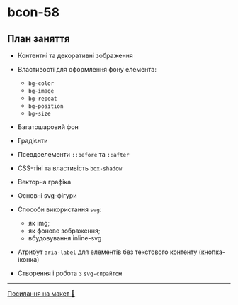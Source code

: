 # bcon-58

## План заняття

- Контентні та декоративні зображення
- Властивості для оформлення фону елемента:
  - `bg-color`
  - `bg-image`
  - `bg-repeat`
  - `bg-position`
  - `bg-size`
- Багатошаровий фон
- Градієнти
- Псевдоелементи `::before` та `::after`
- CSS-тіні та властивість `box-shadow`

- Векторна графіка
- Основні svg-фігури
- Способи використання `svg`:
  - як img;
  - як фонове зображення;
  - вбудовування inline-svg
- Атрибут `aria-label` для елементів без текстового контенту (кнопка-іконка)
- Створення і робота з `svg-спрайтом`

---

[Посилання на макет 🎨](<https://www.figma.com/file/USIVGEN7g0KZdQ2JZ2Xu06/Barbershop-EN-(ver.-1)?type=design&node-id=1374%3A32&t=THGxzGk3IpzVPZDi-1>)
